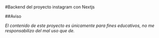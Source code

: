 #Backend del proyecto instagram con Nextjs

##Aviso

_El contenido de este proyecto es únicamente para fines educativos, no me responsabilizo del mal uso que de._